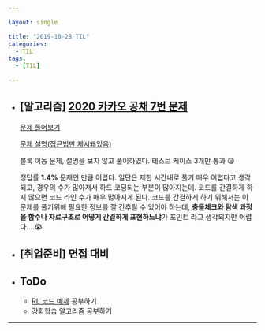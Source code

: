 ```yaml
---

layout: single

title: "2019-10-28 TIL"
categories:
  - TIL
tags:
  - [TIL]

---
```




- ## [알고리즘] [2020 카카오 공채 7번 문제](https://github.com/JangHyeonJun/Algorithm/blob/master/Algorithms/kakao2020_7.cpp)

  [문제 풀어보기](https://programmers.co.kr/learn/courses/30/lessons/60063)

  [문제 설명(접근법만 제시돼있음)](https://tech.kakao.com/2019/10/02/kakao-blind-recruitment-2020-round1/)

  

  블록 이동 문제, 설명을 보지 않고 풀이하였다. 테스트 케이스 3개만 통과 :weary:

  정답률 **1.4%** 문제인 만큼 어렵다. 일단은 제한 시간내로 풀기 매우 어렵다고 생각되고, 경우의 수가 많아져서 하드 코딩되는 부분이 많아지는데. 코드를 간결하게 하지 않으면 코드 라인 수가 매우 많아지게 된다. 코드를 간결하게 하기 위해서는 이 문제를 풀기위해 필요한 정보를 잘 간추릴 수 있어야 하는데, **충돌체크와 탐색 과정을 함수나 자료구조로 어떻게 간결하게 표현하느냐**가 포인트 라고 생각되지만 어렵다....:sob:

  

  

- ## [취업준비] 면접 대비



- ## ToDo

  - [RL 코드 예제](https://github.com/rlcode/reinforcement-learning-kr) 공부하기
  - 강화학습 알고리즘 공부하기

---

